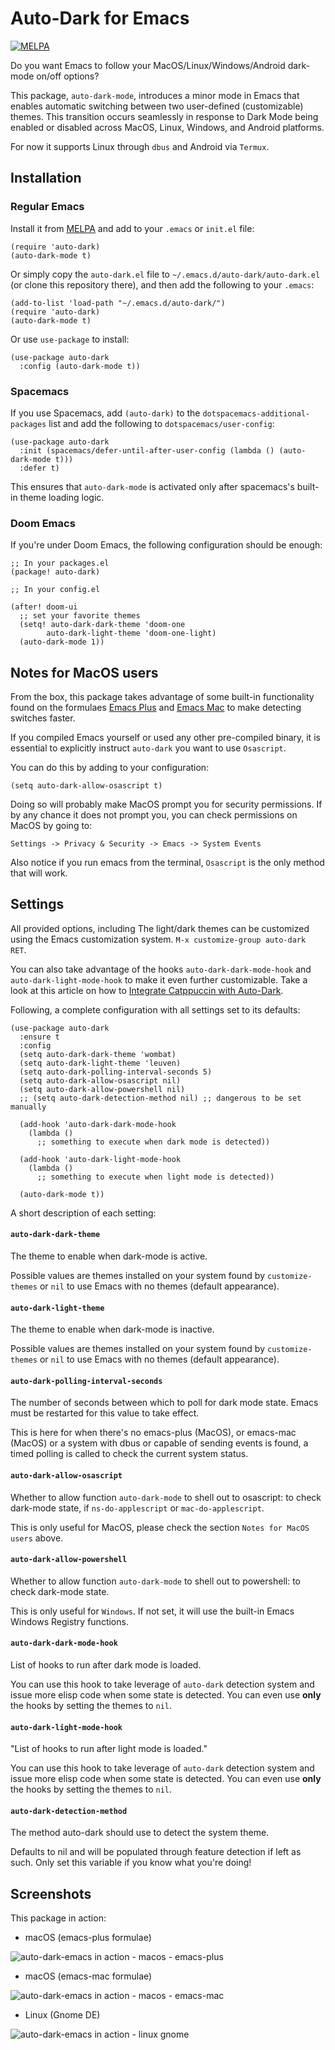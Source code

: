 # Auto-Dark for Emacs


[![MELPA](https://melpa.org/packages/auto-dark-badge.svg)](https://melpa.org/#/auto-dark)


Do you want Emacs to follow your MacOS/Linux/Windows/Android dark-mode on/off
options?


This package, `auto-dark-mode`, introduces a minor mode in Emacs that
enables automatic switching between two user-defined (customizable)
themes. This transition occurs seamlessly in response to Dark Mode
being enabled or disabled across MacOS, Linux, Windows, and Android
platforms.


For now it supports Linux through `dbus` and Android via `Termux`.


## Installation

### Regular Emacs

Install it from [MELPA](https://melpa.org/#/auto-dark) and add to your
`.emacs` or `init.el` file:


```emacs-lisp
(require 'auto-dark)
(auto-dark-mode t)
```


Or simply copy the `auto-dark.el` file to
`~/.emacs.d/auto-dark/auto-dark.el` (or clone this repository there),
and then add the following to your `.emacs`:


```emacs-lisp
(add-to-list 'load-path "~/.emacs.d/auto-dark/")
(require 'auto-dark)
(auto-dark-mode t)
```

Or use `use-package` to install:


```emacs-lisp
(use-package auto-dark
  :config (auto-dark-mode t))
```


### Spacemacs

If you use Spacemacs, add `(auto-dark)` to the
`dotspacemacs-additional-packages` list and add the following to
`dotspacemacs/user-config`:


```emacs-lisp
(use-package auto-dark
  :init (spacemacs/defer-until-after-user-config (lambda () (auto-dark-mode t)))
  :defer t)
```

This ensures that `auto-dark-mode` is activated only after spacemacs's
built-in theme loading logic.


### Doom Emacs

If you're under Doom Emacs, the following configuration should be
enough:


```emacs-lisp
;; In your packages.el
(package! auto-dark)

;; In your config.el

(after! doom-ui
  ;; set your favorite themes
  (setq! auto-dark-dark-theme 'doom-one
        auto-dark-light-theme 'doom-one-light)
  (auto-dark-mode 1))
```


## Notes for MacOS users

From the box, this package takes advantage of some built-in functionality found
on the formulaes [Emacs Plus](https://github.com/d12frosted/homebrew-emacs-plus) 
and [Emacs Mac](https://github.com/railwaycat/homebrew-emacsmacport?tab=readme-ov-file)
to make detecting switches faster.


If you compiled Emacs yourself or used any other pre-compiled binary,
it is essential to explicitly instruct `auto-dark` you want to use
`Osascript`.


You can do this by adding to your configuration:


```emacs-lisp
(setq auto-dark-allow-osascript t)
```


Doing so will probably make MacOS prompt you for security permissions.
If by any chance it does not prompt you, you can check permissions on MacOS
by going to:


```
Settings -> Privacy & Security -> Emacs -> System Events 
```


Also notice if you run emacs from  the terminal, `Osascript` is the only method that
will work.


## Settings

All provided options, including The light/dark themes can be
customized using the Emacs customization system. `M-x customize-group auto-dark RET`.


You can also take advantage of the hooks `auto-dark-dark-mode-hook`
and `auto-dark-light-mode-hook` to make it even further
customizable. Take a look at this article on how to [Integrate
Catppuccin with
Auto-Dark](https://www.rahuljuliato.com/posts/auto-dark-catppuccin).


Following, a complete configuration with all settings set to its defaults:

```emacs-lisp
(use-package auto-dark
  :ensure t
  :config 
  (setq auto-dark-dark-theme 'wombat)
  (setq auto-dark-light-theme 'leuven)
  (setq auto-dark-polling-interval-seconds 5)
  (setq auto-dark-allow-osascript nil)
  (setq auto-dark-allow-powershell nil)
  ;; (setq auto-dark-detection-method nil) ;; dangerous to be set manually

  (add-hook 'auto-dark-dark-mode-hook
    (lambda ()
      ;; something to execute when dark mode is detected))

  (add-hook 'auto-dark-light-mode-hook
    (lambda ()
      ;; something to execute when light mode is detected))

  (auto-dark-mode t))
```


A short description of each setting:


#### `auto-dark-dark-theme`

The theme to enable when dark-mode is active.


Possible values are themes installed on your system found by
`customize-themes` or `nil` to use Emacs with no themes (default
appearance).


#### `auto-dark-light-theme`

The theme to enable when dark-mode is inactive.


Possible values are themes installed on your system found by
`customize-themes` or `nil` to use Emacs with no themes (default
appearance).


#### `auto-dark-polling-interval-seconds`

The number of seconds between which to poll for dark mode state.
Emacs must be restarted for this value to take effect.


This is here for when there's no emacs-plus (MacOS), or emacs-mac
(MacOS) or a system with dbus or capable of sending events is found, a
timed polling is called to check the current system status.


#### `auto-dark-allow-osascript`

Whether to allow function `auto-dark-mode` to shell out to osascript:
to check dark-mode state, if `ns-do-applescript` or `mac-do-applescript`.


This is only useful for MacOS, please check the section `Notes for
MacOS users` above.


#### `auto-dark-allow-powershell`

Whether to allow function `auto-dark-mode` to shell out to powershell:
to check dark-mode state.


This is only useful for `Windows`. If not set, it will use the built-in Emacs
Windows Registry functions.


#### `auto-dark-dark-mode-hook`

List of hooks to run after dark mode is loaded.


You can use this hook to take leverage of `auto-dark` detection system and
issue more elisp code when some state is detected. You can even use **only** the
hooks by setting the themes to `nil`.


#### `auto-dark-light-mode-hook`

"List of hooks to run after light mode is loaded."


You can use this hook to take leverage of `auto-dark` detection system and
issue more elisp code when some state is detected. You can even use **only** the
hooks by setting the themes to `nil`.


#### `auto-dark-detection-method`

The method auto-dark should use to detect the system theme.


Defaults to nil and will be populated through feature detection
if left as such. Only set this variable if you know what you're
doing!


## Screenshots

This package in action:

- macOS (emacs-plus formulae)

![auto-dark-emacs in action - macos - emacs-plus](images/demo_emacs_plus.gif)

- macOS (emacs-mac formulae)

![auto-dark-emacs in action - macos - emacs-mac](images/demo_emacs_mac.gif)

- Linux (Gnome DE)

![auto-dark-emacs in action - linux gnome](images/demo_gnome.gif)

